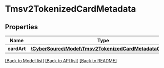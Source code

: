# Tmsv2TokenizedCardMetadata

## Properties
Name | Type | Description | Notes
------------ | ------------- | ------------- | -------------
**cardArt** | [**\CyberSource\Model\Tmsv2TokenizedCardMetadataCardArt**](Tmsv2TokenizedCardMetadataCardArt.md) |  | [optional] 

[[Back to Model list]](../README.md#documentation-for-models) [[Back to API list]](../README.md#documentation-for-api-endpoints) [[Back to README]](../README.md)



